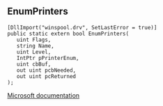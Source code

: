 ## EnumPrinters

```
[DllImport("winspool.drv", SetLastError = true)]
public static extern bool EnumPrinters(
   uint Flags,
   string Name,
   uint Level,
   IntPtr pPrinterEnum,
   uint cbBuf,
   out uint pcbNeeded,
   out uint pcReturned
);
```

[Microsoft documentation](TODO)
